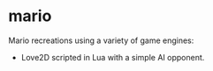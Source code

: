 # mario
Mario recreations using a variety of game engines:
- Love2D scripted in Lua with a simple AI opponent.
